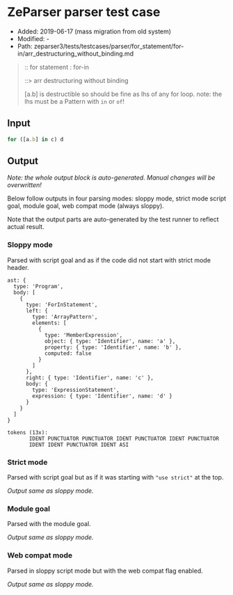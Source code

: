 # ZeParser parser test case

- Added: 2019-06-17 (mass migration from old system)
- Modified: -
- Path: zeparser3/tests/testcases/parser/for_statement/for-in/arr_destructuring_without_binding.md

> :: for statement : for-in
>
> ::> arr destructuring without binding
>
> [a.b] is destructible so should be fine as lhs of any for loop. note: the lhs must be a Pattern with `in` or `of`!

## Input

`````js
for ([a.b] in c) d
`````

## Output

_Note: the whole output block is auto-generated. Manual changes will be overwritten!_

Below follow outputs in four parsing modes: sloppy mode, strict mode script goal, module goal, web compat mode (always sloppy).

Note that the output parts are auto-generated by the test runner to reflect actual result.

### Sloppy mode

Parsed with script goal and as if the code did not start with strict mode header.

`````
ast: {
  type: 'Program',
  body: [
    {
      type: 'ForInStatement',
      left: {
        type: 'ArrayPattern',
        elements: [
          {
            type: 'MemberExpression',
            object: { type: 'Identifier', name: 'a' },
            property: { type: 'Identifier', name: 'b' },
            computed: false
          }
        ]
      },
      right: { type: 'Identifier', name: 'c' },
      body: {
        type: 'ExpressionStatement',
        expression: { type: 'Identifier', name: 'd' }
      }
    }
  ]
}

tokens (13x):
       IDENT PUNCTUATOR PUNCTUATOR IDENT PUNCTUATOR IDENT PUNCTUATOR
       IDENT IDENT PUNCTUATOR IDENT ASI
`````

### Strict mode

Parsed with script goal but as if it was starting with `"use strict"` at the top.

_Output same as sloppy mode._

### Module goal

Parsed with the module goal.

_Output same as sloppy mode._

### Web compat mode

Parsed in sloppy script mode but with the web compat flag enabled.

_Output same as sloppy mode._
